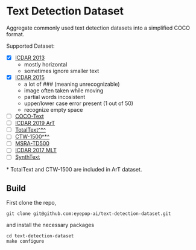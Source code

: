 # Text Detection Dataset
Aggregate commonly used text detection datasets into a simplified COCO format.

Supported Dataset:
- [x] [ICDAR 2013](https://rrc.cvc.uab.es/?ch=2&com=introduction)
    * mostly horizontal
    * sometimes ignore smaller text
- [x] [ICDAR 2015](https://rrc.cvc.uab.es/?ch=4&com=introduction)
    * a lot of ### (meaning unrecognizable)
    * image often taken while moving
    * partial words incosistent
    * upper/lower case error present (1 out of 50)
    * recognize empty space
- [ ] [COCO-Text](https://rrc.cvc.uab.es/?ch=5&com=downloads)
- [ ] [ICDAR 2019 ArT](https://rrc.cvc.uab.es/?ch=14&com=downloads)
- [ ] [TotalText^*^](https://github.com/cs-chan/Total-Text-Dataset)
- [ ] [CTW-1500^*^](https://github.com/Yuliang-Liu/Curve-Text-Detector)
- [ ] [MSRA-TD500](http://www.iapr-tc11.org/mediawiki/index.php/MSRA_Text_Detection_500_Database_(MSRA-TD500))
- [ ] [ICDAR 2017 MLT](https://rrc.cvc.uab.es/?ch=8&com=introduction)
- [ ] [SynthText](https://www.robots.ox.ac.uk/~vgg/data/scenetext/)

\* TotalText and CTW-1500 are included in ArT dataset.
## Build
First clone the repo,
```
git clone git@github.com:eyepop-ai/text-detection-dataset.git
```
and install the necessary packages
```
cd text-detection-dataset
make configure
```